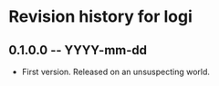 # Revision history for logi

## 0.1.0.0 -- YYYY-mm-dd

* First version. Released on an unsuspecting world.
